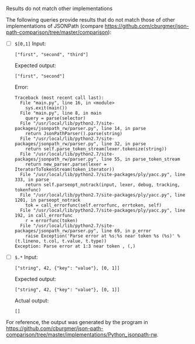 Results do not match other implementations

The following queries provide results that do not match those of other implementations of JSONPath
(compare https://github.com/cburgmer/json-path-comparison/tree/master/comparison):

- [ ] `$[0,1]`
  Input:
  ```
  ["first", "second", "third"]
  ```
  Expected output:
  ```
  ["first", "second"]
  ```
  Error:
  ```
  Traceback (most recent call last):
    File "main.py", line 16, in <module>
      sys.exit(main())
    File "main.py", line 8, in main
      query = parse(selector)
    File "/usr/local/lib/python2.7/site-packages/jsonpath_rw/parser.py", line 14, in parse
      return JsonPathParser().parse(string)
    File "/usr/local/lib/python2.7/site-packages/jsonpath_rw/parser.py", line 32, in parse
      return self.parse_token_stream(lexer.tokenize(string))
    File "/usr/local/lib/python2.7/site-packages/jsonpath_rw/parser.py", line 55, in parse_token_stream
      return new_parser.parse(lexer = IteratorToTokenStream(token_iterator))
    File "/usr/local/lib/python2.7/site-packages/ply/yacc.py", line 333, in parse
      return self.parseopt_notrack(input, lexer, debug, tracking, tokenfunc)
    File "/usr/local/lib/python2.7/site-packages/ply/yacc.py", line 1201, in parseopt_notrack
      tok = call_errorfunc(self.errorfunc, errtoken, self)
    File "/usr/local/lib/python2.7/site-packages/ply/yacc.py", line 192, in call_errorfunc
      r = errorfunc(token)
    File "/usr/local/lib/python2.7/site-packages/jsonpath_rw/parser.py", line 69, in p_error
      raise Exception('Parse error at %s:%s near token %s (%s)' % (t.lineno, t.col, t.value, t.type)) 
  Exception: Parse error at 1:3 near token , (,)
  ```

- [ ] `$.*`
  Input:
  ```
  ["string", 42, {"key": "value"}, [0, 1]]
  ```
  Expected output:
  ```
  ["string", 42, {"key": "value"}, [0, 1]]
  ```
  Actual output:
  ```
  []
  ```


For reference, the output was generated by the program in https://github.com/cburgmer/json-path-comparison/tree/master/implementations/Python_jsonpath-rw.

